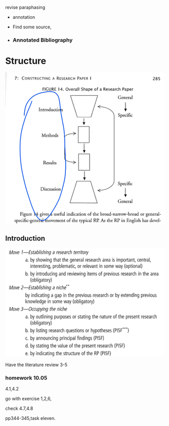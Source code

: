 revise paraphasing

+ annotation

+ Find some source, 

+ ### Annotated Bibliography



# Structure

![image-20210930144409620](0930.assets/image-20210930144409620.png)

## Introduction

![image-20210930152246715](0930.assets/image-20210930152246715.png)

Have the literature review 3-5

### homework 10.05

4.1,4.2

go with exercise 1,2,6,

check 4.7,4.8

pp344-345,task eleven.

